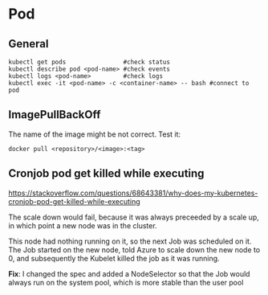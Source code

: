 # Pod

## General
```
kubectl get pods                #check status
kubectl describe pod <pod-name> #check events
kubectl logs <pod-name>         #check logs
kubectl exec -it <pod-name> -c <container-name> -- bash #connect to pod
```

## ImagePullBackOff
The name of the image might be not correct. Test it:
```
docker pull <repository>/<image>:<tag>
```

## Cronjob pod get killed while executing
https://stackoverflow.com/questions/68643381/why-does-my-kubernetes-cronjob-pod-get-killed-while-executing

The scale down would fail, because it was always preceeded by a scale up, in which point a new node was in the cluster. 

This node had nothing running on it, so the next Job was scheduled on it. 
The Job started on the new node, told Azure to scale down the new node to 0, and subsequently the Kubelet killed the job as it was running.

**Fix**: I changed the spec and added a NodeSelector so that the Job would always run on the system pool, which is more stable than the user pool

